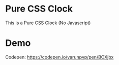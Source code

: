 # Pure CSS Clock
This is a Pure CSS Clock (No Javascript)
# Demo
Codepen: https://codepen.io/varunpvp/pen/BOXjbx
